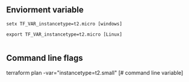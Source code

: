 ## Enviorment variable

~~~
setx TF_VAR_instancetype=t2.micro [windows]

export TF_VAR_instancetype=t2.micro [Linux]


~~~
## Command line flags

terraform plan -var="instancetype=t2.small" [# command line variable]



